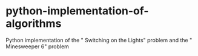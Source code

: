 # python-implementation-of-algorithms
Python implementation of the " Switching on the Lights" problem and the " Minesweeper 6" problem
